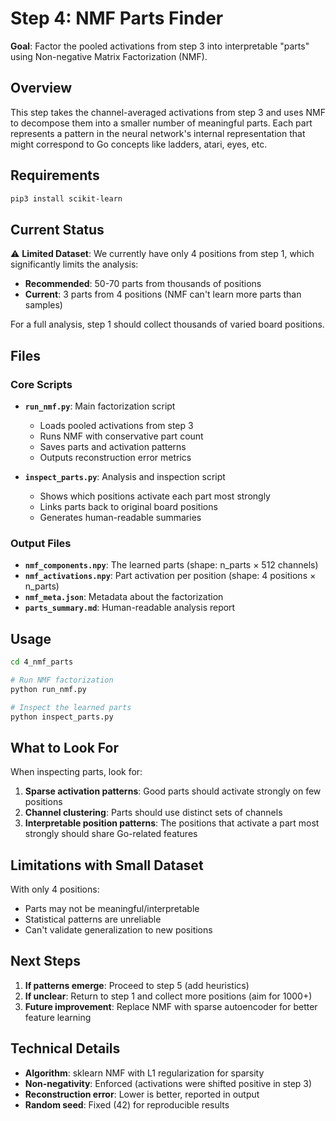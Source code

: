 # Step 4: NMF Parts Finder

**Goal**: Factor the pooled activations from step 3 into interpretable "parts" using Non-negative Matrix Factorization (NMF).

## Overview

This step takes the channel-averaged activations from step 3 and uses NMF to decompose them into a smaller number of meaningful parts. Each part represents a pattern in the neural network's internal representation that might correspond to Go concepts like ladders, atari, eyes, etc.

## Requirements

```bash
pip3 install scikit-learn
```

## Current Status

⚠️ **Limited Dataset**: We currently have only 4 positions from step 1, which significantly limits the analysis:

- **Recommended**: 50-70 parts from thousands of positions
- **Current**: 3 parts from 4 positions (NMF can't learn more parts than samples)

For a full analysis, step 1 should collect thousands of varied board positions.

## Files

### Core Scripts

- **`run_nmf.py`**: Main factorization script
  - Loads pooled activations from step 3
  - Runs NMF with conservative part count
  - Saves parts and activation patterns
  - Outputs reconstruction error metrics

- **`inspect_parts.py`**: Analysis and inspection script  
  - Shows which positions activate each part most strongly
  - Links parts back to original board positions
  - Generates human-readable summaries

### Output Files

- **`nmf_components.npy`**: The learned parts (shape: n_parts × 512 channels)
- **`nmf_activations.npy`**: Part activation per position (shape: 4 positions × n_parts)
- **`nmf_meta.json`**: Metadata about the factorization
- **`parts_summary.md`**: Human-readable analysis report

## Usage

```bash
cd 4_nmf_parts

# Run NMF factorization
python run_nmf.py

# Inspect the learned parts
python inspect_parts.py
```

## What to Look For

When inspecting parts, look for:

1. **Sparse activation patterns**: Good parts should activate strongly on few positions
2. **Channel clustering**: Parts should use distinct sets of channels
3. **Interpretable position patterns**: The positions that activate a part most strongly should share Go-related features

## Limitations with Small Dataset

With only 4 positions:
- Parts may not be meaningful/interpretable
- Statistical patterns are unreliable  
- Can't validate generalization to new positions

## Next Steps

1. **If patterns emerge**: Proceed to step 5 (add heuristics)
2. **If unclear**: Return to step 1 and collect more positions (aim for 1000+)
3. **Future improvement**: Replace NMF with sparse autoencoder for better feature learning

## Technical Details

- **Algorithm**: sklearn NMF with L1 regularization for sparsity
- **Non-negativity**: Enforced (activations were shifted positive in step 3)  
- **Reconstruction error**: Lower is better, reported in output
- **Random seed**: Fixed (42) for reproducible results 